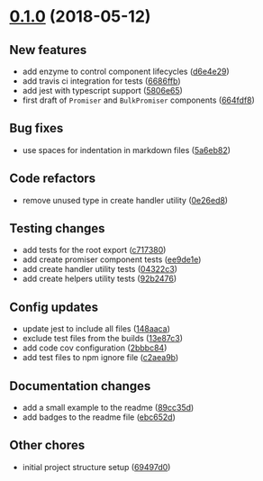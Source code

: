 # [0.1.0](https://github.com/open-sdk/framework/releases/tag/0.1.0) (2018-05-12)

## New features

- add enzyme to control component lifecycles ([d6e4e29](https://github.com/bycedric/react-promiser/commit/d6e4e2910fb94d8403458da130f0abb8b505e103))
- add travis ci integration for tests ([6686ffb](https://github.com/bycedric/react-promiser/commit/6686ffbe26842ef037f41dc43752e315b752f30a))
- add jest with typescript support ([5806e65](https://github.com/bycedric/react-promiser/commit/5806e653620a683a88e2d8282d31e66da9128263))
- first draft of `Promiser` and `BulkPromiser` components ([664fdf8](https://github.com/bycedric/react-promiser/commit/664fdf8bf23e3c09844e6baaa27765d22da5dcbb))

## Bug fixes

- use spaces for indentation in markdown files ([5a6eb82](https://github.com/bycedric/react-promiser/commit/5a6eb82f760769556f4162a157715eaa7bd8048e))

## Code refactors

- remove unused type in create handler utility ([0e26ed8](https://github.com/bycedric/react-promiser/commit/0e26ed821b702e79baa10614d2b7b6f69d134712))

## Testing changes

- add tests for the root export ([c717380](https://github.com/bycedric/react-promiser/commit/c717380db41cb8449c3fd15020c53f776f8b9b61))
- add create promiser component tests ([ee9de1e](https://github.com/bycedric/react-promiser/commit/ee9de1efd59c0037b148345bb6f3d9be794e77e9))
- add create handler utility tests ([04322c3](https://github.com/bycedric/react-promiser/commit/04322c3efe53d8ce993b1fcd5dc15c8620488d11))
- add create helpers utility tests ([92b2476](https://github.com/bycedric/react-promiser/commit/92b247694bb5a3e2e48f0c7fa355af60e74e5c18))

## Config updates

- update jest to include all files ([148aaca](https://github.com/bycedric/react-promiser/commit/148aacab3d4d0dc3f1ab1ea4908dd843b0a98c2f))
- exclude test files from the builds ([13e87c3](https://github.com/bycedric/react-promiser/commit/13e87c35c6c3f8f95e678a7482d70eacf7eafc05))
- add code cov configuration ([2bbbc84](https://github.com/bycedric/react-promiser/commit/2bbbc84bda2e49bb1afcb9eca04ee26fe2880cad))
- add test files to npm ignore file ([c2aea9b](https://github.com/bycedric/react-promiser/commit/c2aea9b699960df3adefb24265752172e15c1f0a))

## Documentation changes

- add a small example to the readme ([89cc35d](https://github.com/bycedric/react-promiser/commit/89cc35d586218af96e78c6d558cbdaacc1cead36))
- add badges to the readme file ([ebc652d](https://github.com/bycedric/react-promiser/commit/ebc652d7f9842a3987a683933eee0f70e690e465))

## Other chores

- initial project structure setup ([69497d0](https://github.com/bycedric/react-promiser/commit/69497d044997e8d852cb7ab4002d92a5543f0085))

